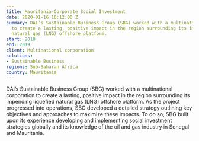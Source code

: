 ```yaml
---
title: Mauritania—Corporate Social Investment
date: 2020-01-16 16:12:00 Z
summary: DAI’s Sustainable Business Group (SBG) worked with a multinational corporation
  to create a lasting, positive impact in the region surrounding its impending liquefied
  natural gas (LNG) offshore platform.
start: 2018
end: 2019
client: Multinational corporation
solutions:
- Sustainable Business
regions: Sub-Saharan Africa
country: Mauritania
---
```


DAI’s Sustainable Business Group (SBG) worked with a multinational corporation to create a lasting, positive impact in the region surrounding its impending liquefied natural gas (LNG) offshore platform. As the project progressed into operations, SBG developed a detailed strategy outlining key objectives and approaches to maximize these impacts.  To do so, SBG built upon its experience developing and implementing social investment strategies globally and its knowledge of the oil and gas industry in Senegal and Mauritania.